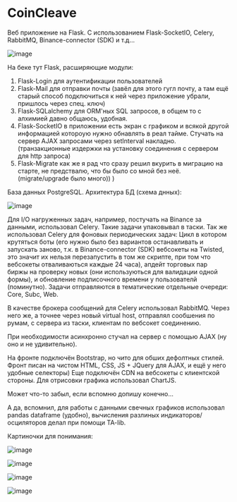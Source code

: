 # CoinCleave
Веб приложение на Flask. С использованием Flask-SocketIO, Celery, RabbitMQ, Binance-connector (SDK) и т.д...

![image](https://user-images.githubusercontent.com/84917008/204120527-a075be0c-0f1c-4502-a50a-102c97d57902.png)

На беке тут Flask, расширяющие модули:
1) Flask-Login для аутентификации пользователей
2) Flask-Mail для отправки почты (завёл для этого гугл почту, а там ещё старый способ подключиться к ней через приложение убрали, пришлось через спец. ключ)
3) Flask-SQLalchemy для ORM'ных SQL запросов, в общем то с алхимией давно общаюсь, удобная.
4) Flask-SocketIO в приложении есть экран с графиком и всякой другой информацией котороую нужно обнавлять в реал тайме. Стучать на сервер AJAX запросами через setInterval
накладно. (транзакционные издержки на установку соединения с сервером для http запроса)
5) Flask-Migrate как же я рад что сразу решил вкурить в миграцию на старте, не предствалю, что бы было со мной без неё. (migrate/upgrade было много)) )

База данных PostgreSQL.
Архитектура БД (схема днных):

![image](https://user-images.githubusercontent.com/84917008/204121447-3b0d26d5-07b7-47c5-ae2f-8ae7dc6ad725.png)

Для I/O нагруженных задач, например, постучать на Binance за данными, использовал Celery. Такие задачи упаковывал в таски.
Так же использовал Celery для фоновых периодических задач: Цикл в котором крутяться боты (его нужно было без вариантов останавливать и запускать заново, т.к.
в Binance-connector (SDK) вебсокеты на Twisted, это значит их нельзя перезапустить в том же скрипте, при том что вебсокеты отваливаються каждые 24 часа),
апдейт торговых пар биржы на проверку новых (они используються для валидации одной формы), и обновление подписочного времени у пользователй (поминутно).
Задачи отправляются в тематические отдельные очереди: Core, Subc, Web.

В качестве брокера сообщений для Celery использовал RabbitMQ. Через него же, а точнее через новый virtual host, отправлял сообшения по румам, с сервера из таски, клиентам
по вебсокет соединению.

При необходимости асинхронно стучал на сервер с помощью AJAX (ну оно и не удивительно).

На фронте подключён Bootstrap, но чито для обших дефолтных стилей. Фронт писан на чистом HTML, CSS, JS + JQuery для AJAX, и ещё у него удобные селекторы)
Еще подключён CDN на вебсокеты с клиентской стороны. Для отрисовки графика использовал ChartJS.

Может что-то забыл, если вспомню допишу конечно...

А да, вспомнил, для работы с данными свечных графиков использовал pandas dataframe (удобно), вычисления разлиных индикаторов/осциляторов делал при помощи TA-lib.

Картиночки для понимания:

![image](https://user-images.githubusercontent.com/84917008/204121302-3d1c6524-0644-4012-8f27-3497c9199fb1.png)

![image](https://user-images.githubusercontent.com/84917008/204121325-51e0bece-9038-48a3-92f2-67e96e91cdab.png)

![image](https://user-images.githubusercontent.com/84917008/204121347-44acfc0c-435f-4cce-9d34-6b63f33ceff8.png)

![image](https://user-images.githubusercontent.com/84917008/204121375-355c5f34-ac44-4bf5-ba96-083a6ee05168.png)


